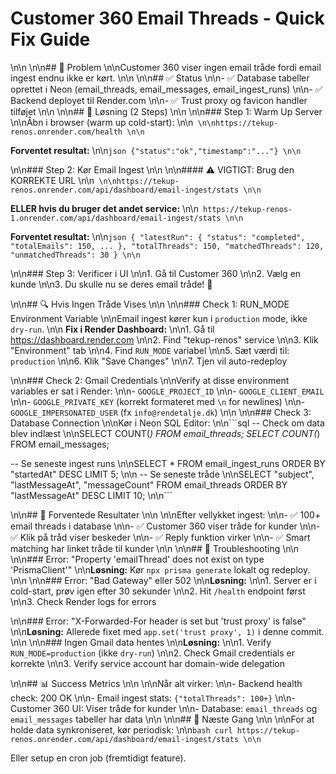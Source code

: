 # Customer 360 Email Threads - Quick Fix Guide\n\n\n\n## 🚨 Problem\n\nCustomer 360 viser ingen email tråde fordi email ingest endnu ikke er kørt.\n\n\n\n## ✅ Status\n\n- ✅ Database tabeller oprettet i Neon (email_threads, email_messages, email_ingest_runs)\n\n- ✅ Backend deployet til Render.com\n\n- ✅ Trust proxy og favicon handler tilføjet\n\n\n\n## 🔧 Løsning (2 Steps)\n\n\n\n### Step 1: Warm Up Server\n\nÅbn i browser (warm up cold-start):\n\n```\n\nhttps://tekup-renos.onrender.com/health\n\n```**Forventet resultat:**\n\n```json{"status":"ok","timestamp":"..."}\n\n```\n\n### Step 2: Kør Email Ingest\n\n\n\n#### ⚠️ VIGTIGT: Brug den KORREKTE URL\n\n```\n\nhttps://tekup-renos.onrender.com/api/dashboard/email-ingest/stats\n\n```**ELLER hvis du bruger det andet service:**\n\n```https://tekup-renos-1.onrender.com/api/dashboard/email-ingest/stats\n\n```**Forventet resultat:**\n\n```json{  "latestRun": { "status": "completed", "totalEmails": 150, ... },  "totalThreads": 150,  "matchedThreads": 120,  "unmatchedThreads": 30}\n\n```\n\n### Step 3: Verificer i UI\n\n1. Gå til Customer 360\n\n2. Vælg en kunde\n\n3. Du skulle nu se deres email tråde! 🎉\n\n## 🔍 Hvis Ingen Tråde Vises\n\n\n\n### Check 1: RUN_MODE Environment Variable\n\nEmail ingest kører kun i `production` mode, ikke `dry-run`.\n\n**Fix i Render Dashboard:**\n\n1. Gå til <https://dashboard.render.com>\n\n2. Find "tekup-renos" service\n\n3. Klik "Environment" tab\n\n4. Find `RUN_MODE` variabel\n\n5. Sæt værdi til: `production`\n\n6. Klik "Save Changes"\n\n7. Tjen vil auto-redeploy\n\n### Check 2: Gmail Credentials\n\nVerify at disse environment variables er sat i Render:\n\n- `GOOGLE_PROJECT_ID`\n\n- `GOOGLE_CLIENT_EMAIL`\n\n- `GOOGLE_PRIVATE_KEY` (korrekt formateret med `\n` for newlines)\n\n- `GOOGLE_IMPERSONATED_USER` (fx `info@rendetalje.dk`)\n\n\n\n### Check 3: Database Connection\n\nKør i Neon SQL Editor:\n\n```sql-- Check om data blev indlæst\n\nSELECT COUNT(_) FROM email_threads;SELECT COUNT(_) FROM email_messages;-- Se seneste ingest runs\n\nSELECT * FROM email_ingest_runs ORDER BY "startedAt" DESC LIMIT 5;\n\n-- Se seneste tråde\n\nSELECT "subject", "lastMessageAt", "messageCount"FROM email_threadsORDER BY "lastMessageAt" DESCLIMIT 10;\n\n```\n\n## 🎯 Forventede Resultater\n\n\n\nEfter vellykket ingest:\n\n- ✅ 100+ email threads i database\n\n- ✅ Customer 360 viser tråde for kunder\n\n- ✅ Klik på tråd viser beskeder\n\n- ✅ Reply funktion virker\n\n- ✅ Smart matching har linket tråde til kunder\n\n\n\n## 🐛 Troubleshooting\n\n\n\n### Error: "Property 'emailThread' does not exist on type 'PrismaClient'"\n\n**Løsning:** Kør `npx prisma generate` lokalt og redeploy.\n\n\n\n### Error: "Bad Gateway" eller 502\n\n**Løsning:**\n\n1. Server er i cold-start, prøv igen efter 30 sekunder\n\n2. Hit `/health` endpoint først\n\n3. Check Render logs for errors\n\n### Error: "X-Forwarded-For header is set but 'trust proxy' is false"\n\n**Løsning:** Allerede fixet med `app.set('trust proxy', 1)` i denne commit.\n\n\n\n### Ingen Gmail data hentes\n\n**Løsning:**\n\n1. Verify `RUN_MODE=production` (ikke `dry-run`)\n\n2. Check Gmail credentials er korrekte\n\n3. Verify service account har domain-wide delegation\n\n## 📊 Success Metrics\n\n\n\nNår alt virker:\n\n- Backend health check: 200 OK\n\n- Email ingest stats: `{"totalThreads": 100+}`\n\n- Customer 360 UI: Viser tråde for kunder\n\n- Database: `email_threads` og `email_messages` tabeller har data\n\n\n\n## 🚀 Næste Gang\n\n\n\nFor at holde data synkroniseret, kør periodisk:\n\n```bashcurl https://tekup-renos.onrender.com/api/dashboard/email-ingest/stats\n\n```Eller setup en cron job (fremtidigt feature).